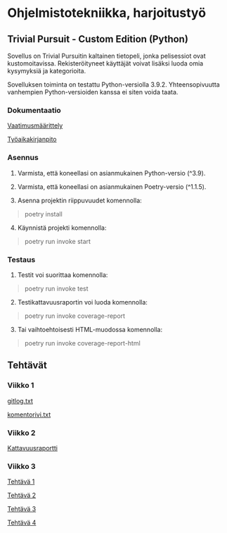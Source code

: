# Ohjelmistotekniikka, harjoitustyö

## Trivial Pursuit - Custom Edition (Python)

Sovellus on Trivial Pursuitin kaltainen tietopeli, jonka pelisessiot ovat kustomoitavissa. Rekisteröityneet käyttäjät voivat lisäksi luoda omia kysymyksiä ja kategorioita.

Sovelluksen toiminta on testattu Python-versiolla 3.9.2. Yhteensopivuutta vanhempien Python-versioiden kanssa ei siten voida taata.

### Dokumentaatio

[Vaatimusmäärittely](https://github.com/samushka13/ot-harjoitustyo/blob/master/dokumentaatio/vaatimusmaarittely.md)

[Työaikakirjanpito](https://github.com/samushka13/ot-harjoitustyo/blob/master/dokumentaatio/tyoaikakirjanpito.md)

### Asennus

1. Varmista, että koneellasi on asianmukainen Python-versio (^3.9).

2. Varmista, että koneellasi on asianmukainen Poetry-versio (^1.1.5).

3. Asenna projektin riippuvuudet komennolla:

> poetry install

4. Käynnistä projekti komennolla:

> poetry run invoke start

### Testaus

1. Testit voi suorittaa komennolla: 

> poetry run invoke test

2. Testikattavuusraportin voi luoda komennolla:

> poetry run invoke coverage-report

3. Tai vaihtoehtoisesti HTML-muodossa komennolla:

> poetry run invoke coverage-report-html

## Tehtävät

### Viikko 1

[gitlog.txt](https://github.com/samushka13/ot-harjoitustyo/blob/master/laskarit/viikko1/gitlog.txt)

[komentorivi.txt](https://github.com/samushka13/ot-harjoitustyo/blob/master/laskarit/viikko1/komentorivi.txt)

### Viikko 2

[Kattavuusraportti](https://github.com/samushka13/ot-harjoitustyo/blob/master/laskarit/viikko2/kattavuusraportti.png)

### Viikko 3

[Tehtävä 1](https://github.com/samushka13/ot-harjoitustyo/blob/master/laskarit/viikko3/1_monopoly_luokkakaavio.png)

[Tehtävä 2](https://github.com/samushka13/ot-harjoitustyo/blob/master/laskarit/viikko3/2_monopoly_luokkakaavio.png)

[Tehtävä 3](https://github.com/samushka13/ot-harjoitustyo/blob/master/laskarit/viikko3/3_sekvenssikaavio.png)

[Tehtävä 4](https://github.com/samushka13/ot-harjoitustyo/blob/master/laskarit/viikko3/4_sekvenssikaavio.png)
